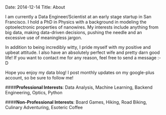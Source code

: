 Date: 2014-12-14
Title: About

I am currently a Data Engineer/Scientist at an early stage startup in San Francisco.  I hold a PhD in Physics with a
background in modeling the optoelectronic properties of nanowires. My interests include anything from 
big data, making data-driven decisions, pushing the needle and an excessive use of meaningless jargon.
   
In addition to being incredibly witty, I pride myself with my positive and upbeat attitude. I also have an absolutely 
perfect wife and pretty darn good life! If you want to contact me for any reason, feel free to send a message :-D  

Hope you enjoy my data blog! I post monthly updates on my google-plus account, so be sure to follow me!
 
####**Professional Interests**:
Data Analysis, Machine Learning, Backend Engineering, Optics, Python
 
####**Non-Professional Interests**:
Board Games, Hiking, Road Biking, Culinary Adventuring, Esoteric Coffee
  
<div class="text-center">
 <a class="nounderline" href="https://linkedin.com/in/chrisvmiller/"><i class="fa fa-linkedin-square fa-4x" style="color:blue"></i></a>
 <a class="nounderline"" href="https://github.com/chrisvmiller"><i class="fa fa-github-square fa-4x" style="color:purple"></i></a>
 <a class="nounderline"" href="https://plus.google.com/u/0/+ChristopherMillerV/"><i class="fa fa-google-plus-square fa-4x" style="color:red"></i></a>
</div>
